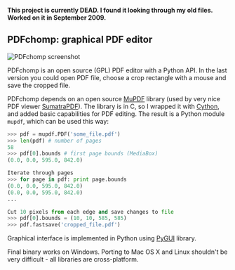 **This project is currently DEAD. I found it looking through my old files. Worked on it in September 2009.**

## PDFchomp: graphical PDF editor

![PDFchomp screenshot](raw/master/screenshort.jpg)

PDFchomp is an open source (GPL) PDF editor with a Python API. In the last version you could open PDF file, choose a crop rectangle with a mouse and save the cropped file.

PDFchomp depends on an open source [MuPDF][] library (used by very nice PDF viewer [SumatraPDF][]). The library is in C, so I wrapped it with [Cython][], and added basic capabilities for PDF editing. The result is a Python module `mupdf`, which can be used this way:

```python
>>> pdf = mupdf.PDF('some_file.pdf')
>>> len(pdf) # number of pages
58
>>> pdf[0].bounds # first page bounds (MediaBox)
(0.0, 0.0, 595.0, 842.0)

Iterate through pages
>>> for page in pdf: print page.bounds
(0.0, 0.0, 595.0, 842.0)
(0.0, 0.0, 595.0, 842.0)
...

Cut 10 pixels from each edge and save changes to file
>>> pdf[0].bounds = (10, 10, 585, 585)
>>> pdf.fastsave('cropped_file.pdf')
```

Graphical interface is implemented in Python using [PyGUI][] library.

Final binary works on Windows. Porting to Mac OS X and Linux shouldn't be
very difficult - all libraries are cross-platform.

[MuPDF]: http://ccxvii.net/mupdf/
[SumatraPDF]: http://blog.kowalczyk.info/software/sumatrapdf
[Cython]: http://www.cython.org/
[PyGUI]: http://www.cosc.canterbury.ac.nz/greg.ewing/python_gui/
